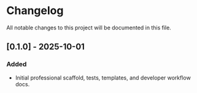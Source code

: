 # Changelog

All notable changes to this project will be documented in this file.

## [0.1.0] - 2025-10-01
### Added
- Initial professional scaffold, tests, templates, and developer workflow docs.
